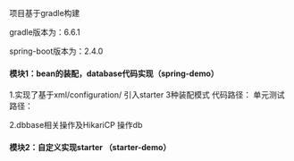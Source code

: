 项目基于gradle构建

gradle版本为：6.6.1

spring-boot版本为：2.4.0

#### 模块1：bean的装配，database代码实现（spring-demo）

1.实现了基于xml/configuration/ 引入starter  3种装配模式
代码路径：
单元测试路径：


2.dbbase相关操作及HikariCP 操作db

#### 模块2：自定义实现starter （starter-demo）